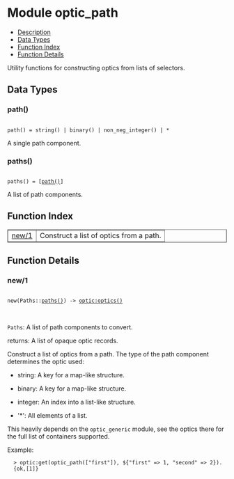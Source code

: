 

# Module optic_path #
* [Description](#description)
* [Data Types](#types)
* [Function Index](#index)
* [Function Details](#functions)

Utility functions for constructing optics from lists of selectors.

<a name="types"></a>

## Data Types ##




### <a name="type-path">path()</a> ###


<pre><code>
path() = string() | binary() | non_neg_integer() | *
</code></pre>

 A single path component.



### <a name="type-paths">paths()</a> ###


<pre><code>
paths() = [<a href="#type-path">path()</a>]
</code></pre>

 A list of path components.

<a name="index"></a>

## Function Index ##


<table width="100%" border="1" cellspacing="0" cellpadding="2" summary="function index"><tr><td valign="top"><a href="#new-1">new/1</a></td><td>
Construct a list of optics from a path.</td></tr></table>


<a name="functions"></a>

## Function Details ##

<a name="new-1"></a>

### new/1 ###

<pre><code>
new(Paths::<a href="#type-paths">paths()</a>) -&gt; <a href="optic.md#type-optics">optic:optics()</a>
</code></pre>
<br />

`Paths`: A list of path components to convert.<br />

returns: A list of opaque optic records.

Construct a list of optics from a path. The type of the path
component determines the optic used:

* string: A key for a map-like structure.

* binary: A key for a map-like structure.

* integer: An index into a list-like structure.

* '*': All elements of a list.


This heavily depends on the `optic_generic` module, see the optics
there for the full list of containers supported.

Example:

```
  > optic:get(optic_path(["first"]), ${"first" => 1, "second" => 2}).
  {ok,[1]}
```

